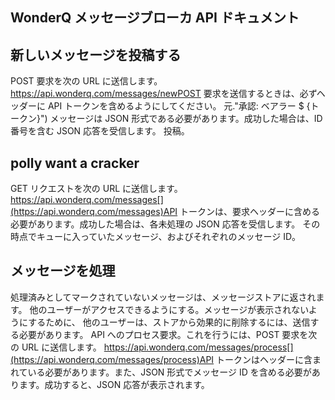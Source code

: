 WonderQ メッセージブローカ API ドキュメント
----------------------------

新しいメッセージを投稿する
-------------

POST 要求を次の URL に送信します。
https://api.wonderq.com/messages/newPOST 要求を送信するときは、必ずヘッダーに API トークンを含めるようにしてください。
元."承認: ベアラー $ \{トークン\}"\)
メッセージは JSON 形式である必要があります。成功した場合は、ID 番号を含む JSON 応答を受信します。
投稿。

polly want a cracker
--------------------

GET リクエストを次の URL に送信します。
https://api.wonderq.com/messages[](https://api.wonderq.com/messages)API トークンは、要求ヘッダーに含める必要があります。成功した場合は、各未処理の JSON 応答を受信します。
その時点でキューに入っていたメッセージ、およびそれぞれのメッセージ ID。

メッセージを処理
--------

処理済みとしてマークされていないメッセージは、メッセージストアに返されます。
他のユーザーがアクセスできるようにする。メッセージが表示されないようにするために、
他のユーザーは、ストアから効果的に削除するには、送信する必要があります。
API へのプロセス要求。これを行うには、POST 要求を次の URL に送信します。
https://api.wonderq.com/messages/process[](https://api.wonderq.com/messages/process)API トークンはヘッダーに含まれている必要があります。また、JSON 形式でメッセージ ID を含める必要があります。成功すると、JSON 応答が表示されます。

